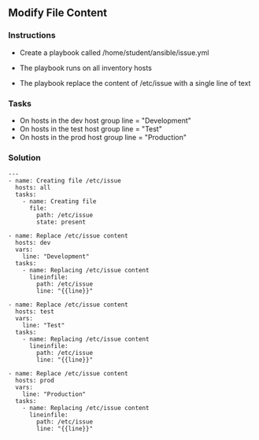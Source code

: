 ## Modify File Content

### Instructions

- Create a playbook called /home/student/ansible/issue.yml
- The playbook runs on all inventory hosts

- The playbook replace the content of /etc/issue with a single line of text

### Tasks

- On hosts in the dev host group line = "Development"
- On hosts in the test host group line = "Test"
- On hosts in the prod host group line = "Production"

### Solution

```
---
- name: Creating file /etc/issue
  hosts: all
  tasks:
    - name: Creating file
      file:
        path: /etc/issue
        state: present

- name: Replace /etc/issue content
  hosts: dev
  vars:
    line: "Development"
  tasks:
    - name: Replacing /etc/issue content
      lineinfile:
        path: /etc/issue
        line: "{{line}}"

- name: Replace /etc/issue content
  hosts: test
  vars:
    line: "Test"
  tasks:
    - name: Replacing /etc/issue content
      lineinfile:
        path: /etc/issue
        line: "{{line}}"

- name: Replace /etc/issue content
  hosts: prod
  vars:
    line: "Production"
  tasks:
    - name: Replacing /etc/issue content
      lineinfile:
        path: /etc/issue
        line: "{{line}}"
```
